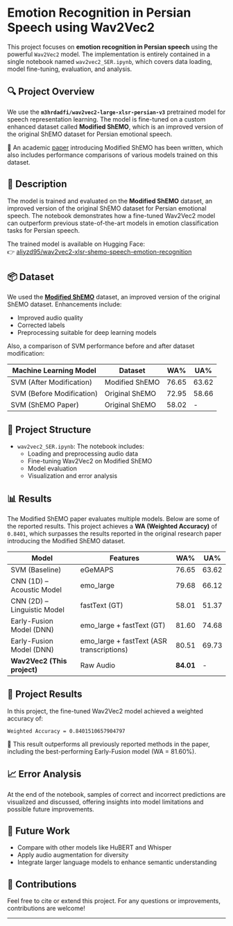 # Emotion Recognition in Persian Speech using Wav2Vec2

This project focuses on **emotion recognition in Persian speech** using the powerful `Wav2Vec2` model. The implementation is entirely contained in a single notebook named `wav2vec2_SER.ipynb`, which covers data loading, model fine-tuning, evaluation, and analysis.

## 🔍 Project Overview

We use the **`m3hrdadfi/wav2vec2-large-xlsr-persian-v3`** pretrained model for speech representation learning. The model is fine-tuned on a custom enhanced dataset called **Modified ShEMO**, which is an improved version of the original ShEMO dataset for Persian emotional speech.

📄 An academic [paper](https://arxiv.org/abs/2211.09956) introducing Modified ShEMO has been written, which also includes performance comparisons of various models trained on this dataset.

## 📙 Description

The model is trained and evaluated on the **Modified ShEMO** dataset, an improved version of the original ShEMO dataset for Persian emotional speech. The notebook demonstrates how a fine-tuned Wav2Vec2 model can outperform previous state-of-the-art models in emotion classification tasks for Persian speech.

The trained model is available on Hugging Face:  
👉 [aliyzd95/wav2vec2-xlsr-shemo-speech-emotion-recognition](https://huggingface.co/aliyzd95/wav2vec2-xlsr-shemo-speech-emotion-recognition)

## 📦 Dataset

We used the **[Modified ShEMO](https://github.com/aliyzd95/modified_shemo)** dataset, an improved version of the original ShEMO dataset. Enhancements include:

- Improved audio quality
- Corrected labels
- Preprocessing suitable for deep learning models

Also, a comparison of SVM performance before and after dataset modification:

| Machine Learning Model | Dataset           | WA%   | UA%   |
|------------------------|--------------------|-------|-------|
| SVM (After Modification) | Modified ShEMO     | 76.65 | 63.62 |
| SVM (Before Modification)| Original ShEMO     | 72.95 | 58.66 |
| SVM (ShEMO Paper)   | Original ShEMO          | 58.02 |   -   |

## 📁 Project Structure

- `wav2vec2_SER.ipynb`: The notebook includes:
  - Loading and preprocessing audio data
  - Fine-tuning Wav2Vec2 on Modified ShEMO
  - Model evaluation
  - Visualization and error analysis

## 📊 Results

The Modified ShEMO paper evaluates multiple models. Below are some of the reported results. 
This project achieves a **WA (Weighted Accuracy)** of `0.8401`, which surpasses the results reported in the original research paper introducing the Modified ShEMO dataset.

| Model                             | Features                                 | WA%   | UA%   |
|----------------------------------|------------------------------------------|-------|-------|
| SVM (Baseline)              | eGeMAPS                                   | 76.65 | 63.62 |
| CNN (1D) – Acoustic Model        | emo_large                                 | 79.68 | 66.12 |
| CNN (2D) – Linguistic Model      | fastText (GT)                             | 58.01 | 51.37 |
| Early-Fusion Model (DNN)         | emo_large + fastText (GT)                 | 81.60 | 74.68 |
| Early-Fusion Model (DNN)         | emo_large + fastText (ASR transcriptions) | 80.51 | 69.73 |
| **Wav2Vec2 (This project)**      | Raw Audio                                    | **84.01**  |   -   |

## 🚀 Project Results

In this project, the fine-tuned Wav2Vec2 model achieved a weighted accuracy of:

```
Weighted Accuracy = 0.8401510657904797
```

🔹 This result outperforms all previously reported methods in the paper, including the best-performing Early-Fusion model (WA = 81.60%).

## 📈 Error Analysis

At the end of the notebook, samples of correct and incorrect predictions are visualized and discussed, offering insights into model limitations and possible future improvements.

## 🔮 Future Work

- Compare with other models like HuBERT and Whisper
- Apply audio augmentation for diversity
- Integrate larger language models to enhance semantic understanding

## 🤝 Contributions

Feel free to cite or extend this project. For any questions or improvements, contributions are welcome!

---


